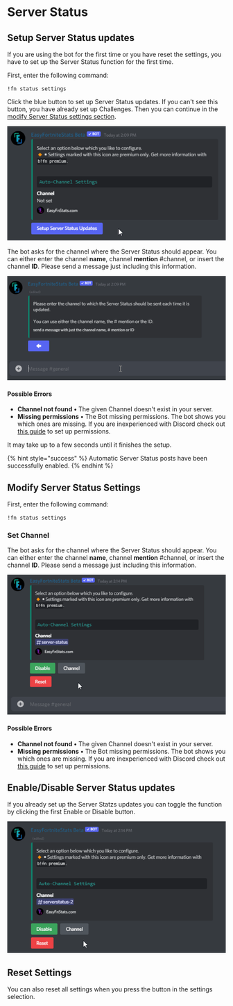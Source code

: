 # Server Status

## Setup Server Status updates

If you are using the bot for the first time or you have reset the settings, you have to set up the Server Status function for the first time.

First, enter the following command:

```text
!fn status settings
```

Click the blue button to set up Server Status updates. If you can't see this button, you have already set up Challenges. Then you can continue in the [modify Server Status settings section](status.md#modify-server-status-settings).

![](../.gitbook/assets/9s6imjkidd.gif)

The bot asks for the channel where the Server Status should appear. You can either enter the channel **name**, channel **mention** \#channel, or insert the channel **ID**. Please send a message just including this information.

![](../.gitbook/assets/0majy0bnvp.gif)

#### Possible Errors

* **Channel not found** **•** The given Channel doesn't exist in your server.
* **Missing permissions** **•** The Bot missing permissions. The bot shows you which ones are missing. If you are inexperienced with Discord check out [this guide](https://support.discord.com/hc/en-us/articles/206029707-How-do-I-set-up-Permissions-) to set up permissions.

It may take up to a few seconds until it finishes the setup.

{% hint style="success" %}
Automatic Server Status posts have been successfully enabled.
{% endhint %}

## Modify Server Status Settings

First, enter the following command:

```text
!fn status settings
```

### Set Channel

The bot asks for the channel where the Server Status should appear. You can either enter the channel **name**, channel **mention** \#channel, or insert the channel **ID**. Please send a message just including this information.

![](../.gitbook/assets/qywfthmu60.gif)

#### Possible Errors

* **Channel not found** **•** The given Channel doesn't exist in your server.
* **Missing permissions** **•** The Bot missing permissions. The bot shows you which ones are missing. If you are inexperienced with Discord check out [this guide](https://support.discord.com/hc/en-us/articles/206029707-How-do-I-set-up-Permissions-) to set up permissions.

## Enable/Disable Server Status updates

If you already set up the Server Statzs updates you can toggle the function by clicking the first Enable or Disable button.

![](../.gitbook/assets/9hu065w2yo.gif)

## Reset Settings

You can also reset all settings when you press the button in the settings selection.

